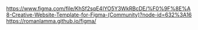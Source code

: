 https://www.figma.com/file/KhSf2sqE4IYO5Y3WkRBcDE/%F0%9F%8E%A8-Creative-Website-Template-for-Figma-(Community)?node-id=632%3A16
https://romanlamma.github.io/figma/

